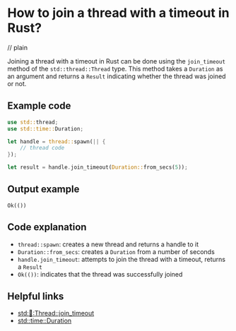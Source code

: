 # How to join a thread with a timeout in Rust?
// plain

Joining a thread with a timeout in Rust can be done using the `join_timeout` method of the `std::thread::Thread` type. This method takes a `Duration` as an argument and returns a `Result` indicating whether the thread was joined or not.

## Example code

```rust
use std::thread;
use std::time::Duration;

let handle = thread::spawn(|| {
    // thread code
});

let result = handle.join_timeout(Duration::from_secs(5));
```

## Output example

```
Ok(())
```

## Code explanation

- `thread::spawn`: creates a new thread and returns a handle to it
- `Duration::from_secs`: creates a `Duration` from a number of seconds
- `handle.join_timeout`: attempts to join the thread with a timeout, returns a `Result`
- `Ok(())`: indicates that the thread was successfully joined

## Helpful links
- [std::thread::Thread::join_timeout](https://doc.rust-lang.org/std/thread/struct.Thread.html#method.join_timeout)
- [std::time::Duration](https://doc.rust-lang.org/std/time/struct.Duration.html)